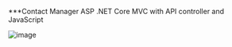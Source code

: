 ***Contact Manager
ASP .NET Core MVC with API controller and JavaScript

![image](https://github.com/user-attachments/assets/8c0fb6f3-2502-4ca2-88d5-581dde29cd27)
